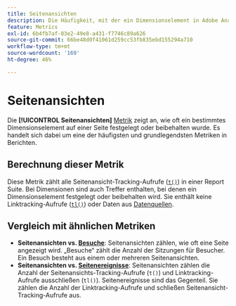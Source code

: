 ```yaml
---
title: Seitenansichten
description: Die Häufigkeit, mit der ein Dimensionselement in Adobe Analytics festgelegt oder beibehalten wurde.
feature: Metrics
exl-id: 6b4fb7af-03e2-49e8-a431-f7746c89a626
source-git-commit: 66be48d0f41061d259cc53fb835ebd155294a710
workflow-type: tm+mt
source-wordcount: '169'
ht-degree: 46%

---
```


# Seitenansichten

Die **[!UICONTROL Seitenansichten]** [Metrik](overview.md) zeigt an, wie oft ein bestimmtes Dimensionselement auf einer Seite festgelegt oder beibehalten wurde. Es handelt sich dabei um eine der häufigsten und grundlegendsten Metriken in Berichten.

## Berechnung dieser Metrik

Diese Metrik zählt alle Seitenansicht-Tracking-Aufrufe ([`t()`](/help/implement/vars/functions/t-method.md)) in einer Report Suite. Bei Dimensionen sind auch Treffer enthalten, bei denen ein Dimensionselement festgelegt oder beibehalten wird. Sie enthält keine Linktracking-Aufrufe ([`tl()`](/help/implement/vars/functions/tl-method.md)) oder Daten aus [Datenquellen](/help/import/data-sources/overview.md).

## Vergleich mit ähnlichen Metriken

* **Seitenansichten vs. [Besuche](visits.md)**: Seitenansichten zählen, wie oft eine Seite angezeigt wird. „Besuche“ zählt die Anzahl der Sitzungen für Besucher. Ein Besuch besteht aus einem oder mehreren Seitenansichten.
* **Seitenansichten vs. [Seitenereignisse](page-events.md)**: Seitenansichten zählen die Anzahl der Seitenansichts-Tracking-Aufrufe (`t()`) und Linktracking-Aufrufe ausschließen (`tl()`). Seitenereignisse sind das Gegenteil. Sie zählen die Anzahl der Linktracking-Aufrufe und schließen Seitenansicht-Tracking-Aufrufe aus.
